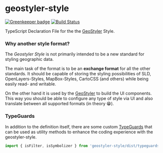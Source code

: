 # geostyler-style

[![Greenkeeper badge](https://badges.greenkeeper.io/geostyler/geostyler-style.svg)](https://greenkeeper.io/)
[![Build Status](https://travis-ci.com/geostyler/geostyler-style.svg?branch=master)](https://travis-ci.com/geostyler/geostyler-style)

TypeScript Declaration File for the the [GeoStyler](https://github.com/geostyler/geostyler) Style.

### Why another style format?

The *Geostyler Style* is not primarily intended to be a new standard for styling geographic data.

The main task of the format is to be an **exchange format** for all the other standards. It should be
capable of storing the styling possibilities of SLD, OpenLayers-Styles, MapBox-Styles, CartoCSS (and others)
while being easily read- and writable.

On the other hand it is used by the [GeoStyler](https://github.com/geostyler/geostyler) to build the UI components. This
way you should be able to configure any type of style via UI and also translate between all supported formats (in theory :grin:).

### TypeGuards

In addition to the definition itself, there are some custom [TypeGuards](https://basarat.gitbook.io/typescript/type-system/typeguard#user-defined-type-guards) that can be used as utility methods to enhance the coding experience with the geostyler-style.

```typescript
import { isFilter, isSymbolizer } from 'geostyler-style/dist/typeguards';
```
